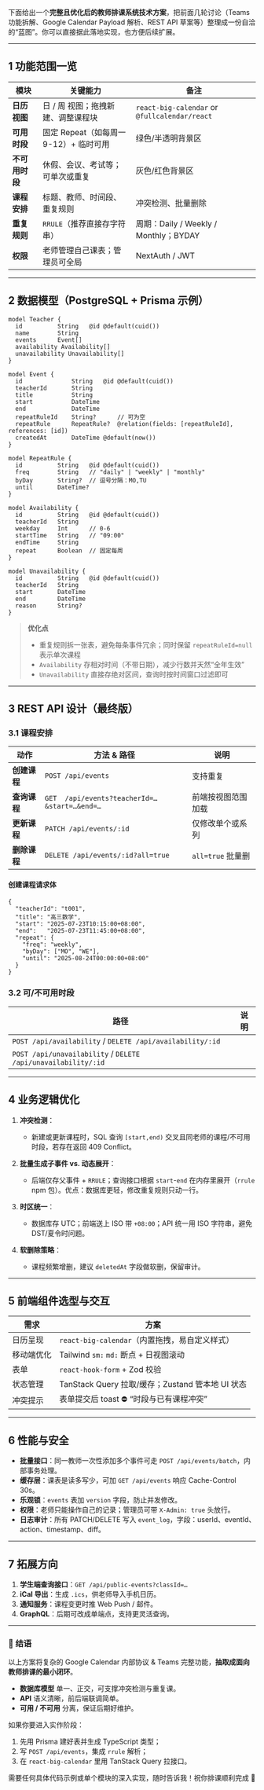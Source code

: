 下面给出一个**完整且优化后的教师排课系统技术方案**，把前面几轮讨论（Teams 功能拆解、Google Calendar Payload 解析、REST API 草案等）整理成一份自洽的“蓝图”。你可以直接据此落地实现，也方便后续扩展。

---

## 1  功能范围一览

| 模块        | 关键能力                       | 备注                                            |
| --------- | -------------------------- | --------------------------------------------- |
| **日历视图**  | 日 / 周 视图；拖拽新建、调整课程块        | `react-big-calendar` or `@fullcalendar/react` |
| **可用时段**  | 固定 Repeat（如每周一 9-12）+ 临时可用 | 绿色/半透明背景区                                     |
| **不可用时段** | 休假、会议、考试等；可单次或重复           | 灰色/红色背景区                                      |
| **课程安排**  | 标题、教师、时间段、重复规则             | 冲突检测、批量删除                                     |
| **重复规则**  | `RRULE`（推荐直接存字符串）          | 周期：Daily / Weekly / Monthly；BYDAY             |
| **权限**    | 老师管理自己课表；管理员可全局            | NextAuth / JWT                                |

---

## 2  数据模型（PostgreSQL + Prisma 示例）

```prisma
model Teacher {
  id          String   @id @default(cuid())
  name        String
  events      Event[]
  availability Availability[]
  unavailability Unavailability[]
}

model Event {
  id              String   @id @default(cuid())
  teacherId       String
  title           String
  start           DateTime
  end             DateTime
  repeatRuleId    String?      // 可为空
  repeatRule      RepeatRule?  @relation(fields: [repeatRuleId], references: [id])
  createdAt       DateTime @default(now())
}

model RepeatRule {
  id          String   @id @default(cuid())
  freq        String   // "daily" | "weekly" | "monthly"
  byDay       String?  // 逗号分隔：MO,TU
  until       DateTime?
}

model Availability {
  id          String   @id @default(cuid())
  teacherId   String
  weekday     Int      // 0-6
  startTime   String   // "09:00"
  endTime     String
  repeat      Boolean  // 固定每周
}

model Unavailability {
  id          String   @id @default(cuid())
  teacherId   String
  start       DateTime
  end         DateTime
  reason      String?
}
```

> **优化点**
>
> * 重复规则拆一张表，避免每条事件冗余；同时保留 `repeatRuleId=null` 表示单次课程
> * `Availability` 存相对时间（不带日期），减少行数并天然“全年生效”
> * `Unavailability` 直接存绝对区间，查询时按时间窗口过滤即可

---

## 3  REST API 设计（最终版）

### 3.1  课程安排

| 动作       | 方法 & 路径                                      | 说明             |
| -------- | -------------------------------------------- | -------------- |
| **创建课程** | `POST /api/events`                           | 支持重复           |
| **查询课程** | `GET  /api/events?teacherId=…&start=…&end=…` | 前端按视图范围加载      |
| **更新课程** | `PATCH /api/events/:id`                      | 仅修改单个或系列       |
| **删除课程** | `DELETE /api/events/:id?all=true`            | `all=true` 批量删 |

#### 创建课程请求体

```jsonc
{
  "teacherId": "t001",
  "title": "高三数学",
  "start": "2025-07-23T10:15:00+08:00",
  "end":   "2025-07-23T11:45:00+08:00",
  "repeat": {
    "freq": "weekly",
    "byDay": ["MO", "WE"],
    "until": "2025-08-24T00:00:00+08:00"
  }
}
```

### 3.2  可/不可用时段

| 路径                                                            | 说明 |
| ------------------------------------------------------------- | -- |
| `POST /api/availability` / `DELETE /api/availability/:id`     |    |
| `POST /api/unavailability` / `DELETE /api/unavailability/:id` |    |

---

## 4  业务逻辑优化

1. **冲突检测**：

   * 新建或更新课程时，SQL 查询 `[start,end)` 交叉且同老师的课程/不可用时段，若存在返回 409 Conflict。
2. **批量生成子事件 vs. 动态展开**：

   * 后端仅存父事件 + `RRULE`；查询接口根据 `start`-`end` 在内存里展开（`rrule` npm 包）。优点：数据库更轻，修改重复规则只动一行。
3. **时区统一**：

   * 数据库存 UTC；前端送上 ISO 带 `+08:00`；API 统一用 ISO 字符串，避免 DST/夏令时问题。
4. **软删除策略**：

   * 课程频繁增删，建议 `deletedAt` 字段做软删，保留审计。

---

## 5  前端组件选型与交互

| 需求    | 方案                                     |
| ----- | -------------------------------------- |
| 日历呈现  | `react-big-calendar`（内置拖拽，易自定义样式）      |
| 移动端优化 | Tailwind `sm:` `md:` 断点 + 日视图滚动        |
| 表单    | `react-hook-form` + Zod 校验             |
| 状态管理  | TanStack Query 拉取/缓存；Zustand 管本地 UI 状态 |
| 冲突提示  | 表单提交后 toast ⛔ “时段与已有课程冲突”              |

---

## 6  性能与安全

* **批量接口**：同一教师一次性添加多个事件可走 `POST /api/events/batch`，内部事务处理。
* **缓存层**：课表是读多写少，可加 `GET /api/events` 响应 Cache-Control 30s。
* **乐观锁**：`events` 表加 `version` 字段，防止并发修改。
* **权限**：老师只能操作自己的记录；管理员可带 `X-Admin: true` 头放行。
* **日志审计**：所有 PATCH/DELETE 写入 `event_log`，字段：userId、eventId、action、timestamp、diff。

---

## 7  拓展方向

1. **学生端查询接口**：`GET /api/public-events?classId=…`
2. **iCal 导出**：生成 `.ics`，供老师导入手机日历。
3. **通知服务**：课程变更时推 Web Push / 邮件。
4. **GraphQL**：后期可改成单端点，支持更灵活查询。

---

### 🚀 结语

以上方案将复杂的 Google Calendar 内部协议 & Teams 完整功能，**抽取成面向教师排课的最小闭环**。

* **数据库模型** 单一、正交，可支撑冲突检测与重复课。
* **API** 语义清晰，前后端联调简单。
* **可用 / 不可用** 分离，保证后期好维护。

如果你要进入实作阶段：

1. 先用 Prisma 建好表并生成 TypeScript 类型；
2. 写 `POST /api/events`，集成 `rrule` 解析；
3. 在 `react-big-calendar` 里用 TanStack Query 拉接口。

需要任何具体代码示例或单个模块的深入实现，随时告诉我！祝你排课顺利完成 🎉
